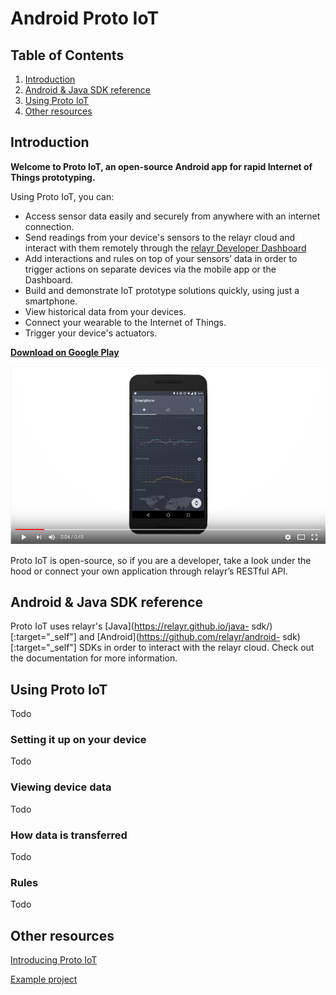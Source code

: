 # Android Proto IoT

## Table of Contents

1.  [Introduction](#introduction)
2.  [Android & Java SDK reference](#android--java-sdk-reference)
3.  [Using Proto IoT](#using-proto-iot)
4.  [Other resources](#other-resources)

## Introduction

**Welcome to Proto IoT, an open-source Android app for rapid Internet of
Things prototyping.**

Using Proto IoT, you can:

-  Access sensor data easily and securely from anywhere with an internet connection.
-  Send readings from your device's sensors to the relayr cloud and interact with them remotely through the [relayr Developer Dashboard](http://developer.relayr.io)
-  Add interactions and rules on top of your sensors’ data in order to trigger actions on separate devices via the mobile app or the Dashboard.
-  Build and demonstrate IoT prototype solutions quickly, using just a smartphone.
-  View historical data from your devices.
-  Connect your wearable to the Internet of Things.
-  Trigger your device's actuators.

[**Download on Google Play**](https://play.google.com/store/apps/details?id=io.relayr.iotsmartphone&hl=en)

[![Introducing Proto IoT for Android](video_tmb.png)](https://www.youtube.com/watch?v=s55vkryfQSY "Introducing Proto IoT for Android | relayr")

Proto IoT is open-source, so if you are a developer, take a look under the
hood or connect your own application through relayr’s RESTful API.

## Android & Java SDK reference

Proto IoT uses relayr's [Java](https://relayr.github.io/java-
sdk/)[:target="_self"] and [Android](https://github.com/relayr/android-
sdk)[:target="_self"] SDKs in order to interact with the relayr cloud. Check
out the documentation for more information.

## Using Proto IoT

Todo

### Setting it up on your device

Todo

### Viewing device data

Todo

### How data is transferred

Todo

### Rules

Todo

## Other resources

[Introducing Proto IoT](http://blog.relayr.io/engineering/introducing-proto-iot-for-android)

[Example project](https://github.com/bernardpletikosa/droidcon-workshop-2016)